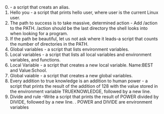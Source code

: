 0. <o>- a script that creats an alias.
1. Hello you - a script that prints hello user, where user is the current Linux user.
2. The path to success is to take massive, determined action - Add /action to the PATH. /action should be the last directory the shell looks into when looking for a program.
3. If the path be beautiful, let us not ask where it leads-a script that counts the number of directories in the PATH.
4. Global variables - a script that lists environment variables.
5. Local variables - a script that lists all local variables and environment variables, and functions.
6. Local Variable - a script  that creates a new local variable. Name:BEST and Value:School.
7. Global vaiable - a script that creates a new global variables.
8. Every addition to true knowledge is an addition to human power - a script that prints the result of the addition of 128 with the value stored in the environment variable TRUEKNOWLEDGE, followed by a new line.
9. Divide and rule -Write a script that prints the result of POWER divided by DIVIDE, followed by a new line.
	. POWER and DIVIDE are environment variables
